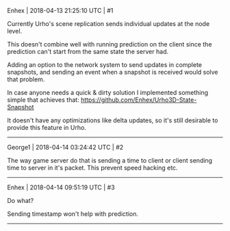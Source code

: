 Enhex | 2018-04-13 21:25:10 UTC | #1

Currently Urho's scene replication sends individual updates at the node level.

This doesn't combine well with running prediction on the client since the prediction can't start from the same state the server had.

Adding an option to the network system to send updates in complete snapshots, and sending an event when a snapshot is received would solve that problem.

In case anyone needs a quick & dirty solution I implemented something simple that achieves that:
https://github.com/Enhex/Urho3D-State-Snapshot

It doesn't have any optimizations like delta updates, so it's still desirable to provide this feature in Urho.

-------------------------

George1 | 2018-04-14 03:24:42 UTC | #2

The way game server do that is sending a time to client or client sending time to server in it's packet. This prevent speed hacking etc.

-------------------------

Enhex | 2018-04-14 09:51:19 UTC | #3

Do what?

Sending timestamp won't help with prediction.

-------------------------

